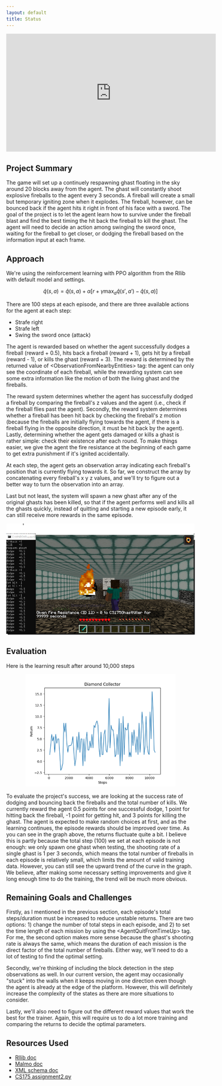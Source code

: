 ```yaml
---
layout: default
title: Status
---
```

<div style="text-align:center"><iframe width="560" height="315" src="https://www.youtube.com/embed/VQU7jz6tAFI" frameborder="0" allow="accelerometer; autoplay; clipboard-write; encrypted-media; gyroscope; picture-in-picture" allowfullscreen=""></iframe></div>


## Project Summary
The game will set up a continuely respawning ghast floating in the sky around 20 blocks away from the agent. The ghast will constantly shoot explosive fireballs to the agent every 3 seconds. A fireball will create a small but temporary igniting zone when it explodes. The fireball, however, can be bounced back if the agent hits it right in front of his face with a sword. The goal of the project is to let the agent learn how to survive under the fireball blast and find the best timing the hit back the fireball to kill the ghast.  The agent will need to decide an action among swinging the sword once, waiting for the fireball to get closer, or dodging the fireball based on the information input at each frame.

## Approach
We're using the reinforcement learning with PPO algorithm from the Rllib with default model and settings. 

$$ 
\hat q(s, a) = \hat q(s, a) + \alpha[r + \gamma\max_a\hat q(s', a')- \hat q(s, a)] 
$$

There are 100 steps at each episode, and there are three available actions for the agent at each step:
* Strafe right
* Strafe left
* Swing the sword once (attack)

The agent is rewarded based on whether the agent successfully dodges a fireball (reward + 0.5), hits back a fireball (reward + 1), gets hit by a fireball (reward - 1), or kills the ghast (reward + 3). The reward is determined by the returned value of \<ObservationFromNearbyEntities> tag: the agent can only see the coordinate of each fireball, while the rewarding system can see some extra information like the motion of both the living ghast and the fireballs. 

The reward system determines whether the agent has successfully dodged a fireball by comparing the fireball's z values and the agent (i.e., check if the fireball flies past the agent). Secondly, the reward system determines whether a fireball has been hit back by checking the fireball's z motion (because the fireballs are initially flying towards the agent, if there is a fireball flying in the opposite direction, it must be hit back by the agent). Lastly, determining whether the agent gets damaged or kills a ghast is rather simple: check their existence after each round. To make things easier, we give the agent the fire resistance at the beginning of each game to get extra punishment if it's ignited accidentally.
 
At each step, the agent gets an observation array indicating each fireball's position that is currently flying towards it. So far, we construct the array by concatenating every fireball's x y z values, and we'll try to figure out a better way to turn the observation into an array.

Last but not least, the system will spawn a new ghast after any of the original ghasts has been killed, so that if the agent performs well and kills all the ghasts quickly, instead of quitting and starting a new episode early, it can still receive more rewards in the same episode. 

<div style="text-align:center"><img src="https://raw.githubusercontent.com/nuayoas/Ghast_Killer/main/Capture.PNG" width=600/></div>

## Evaluation
Here is the learning result after around 10,000 steps

<div style="text-align:center"><img src="https://raw.githubusercontent.com/nuayoas/Ghast_Killer/main/returns_status.png" width=400/></div>

To evaluate the project's success, we are looking at the success rate of dodging and bouncing back the fireballs and the total number of kills. We currently reward the agent 0.5 points for one successful dodge, 1 point for hitting back the fireball, -1 point for getting hit, and 3 points for killing the ghast. The agent is expected to make random choices at first, and as the learning continues, the episode rewards should be improved over time. As you can see in the graph above, the returns fluctuate quite a bit. I believe this is partly because the total step (100) we set at each episode is not enough: we only spawn one ghast when testing, the shooting rate of a single ghast is 1 per 3 seconds, which means the total number of fireballs in each episode is relatively small, which limits the amount of valid training data. However, you can still see the upward trend of the curve in the graph. We believe, after making some necessary setting improvements and give it long enough time to do the training, the trend will be much more obvious.

## Remaining Goals and Challenges
Firstly, as I mentioned in the previous section, each episode's total steps/duration must be increased to reduce unstable returns. There are two options: 1) change the number of total steps in each episode, and 2) to set the time length of each mission by using the \<AgentQuitFromTimeUp> tag. For me, the second option makes more sense because the ghast's shooting rate is always the same, which means the duration of each mission is the direct factor of the total number of fireballs. Either way, we'll need to do a lot of testing to find the optimal setting.

Secondly, we're thinking of including the block detection in the step observations as well. In our current version, the agent may occasionally "stuck" into the walls when it keeps moving in one direction even though the agent is already at the edge of the platform. However, this will definitely increase the complexity of the states as there are more situations to consider.

Lastly, we'll also need to figure out the different reward values that work the best for the trainer. Again, this will require us to do a lot more training and comparing the returns to decide the optimal parameters.

## Resources Used

* [Rllib doc](https://docs.ray.io/en/latest/rllib-algorithms.html)
* [Malmo doc](https://microsoft.github.io/malmo/0.17.0/Documentation/index.html)
* [XML schema doc](https://microsoft.github.io/malmo/0.17.0/Schemas/MissionHandlers.html)
* [CS175 assignment2.py](https://canvas.eee.uci.edu/courses/30925/files/11335632)
